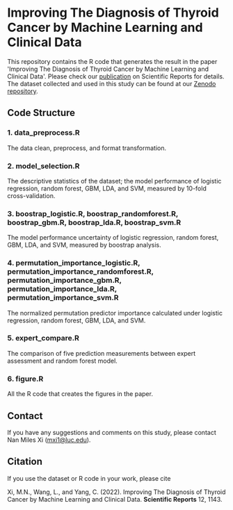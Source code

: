 # Improving The Diagnosis of Thyroid Cancer by Machine Learning and Clinical Data
This repository contains the R code that generates the result in the paper 'Improving The Diagnosis of Thyroid Cancer by Machine Learning and Clinical Data'. Please check our [publication](https://www.nature.com/articles/s41598-022-15342-z) on Scientific Reports for details. The dataset collected and used in this study can be found at our [Zenodo repository](https://zenodo.org/record/6465436#.YluFJuiZM4c).

## Code Structure

### 1. data_preprocess.R

The data clean, preprocess, and format transformation.

### 2. model_selection.R

The descriptive statistics of the dataset; the model performance of logistic regression, random forest, GBM, LDA, and SVM, measured by 10-fold cross-validation.

### 3. boostrap_logistic.R, boostrap_randomforest.R, boostrap_gbm.R, boostrap_lda.R, boostrap_svm.R

The model performance uncertainty of logistic regression, random forest, GBM, LDA, and SVM, measured by boostrap analysis.

### 4. permutation_importance_logistic.R, permutation_importance_randomforest.R, permutation_importance_gbm.R, permutation_importance_lda.R, permutation_importance_svm.R

The normalized permutation predictor importance calculated under logistic regression, random forest, GBM, LDA, and SVM.

### 5. expert_compare.R

The comparison of five prediction measurements between expert assessment and random forest model.

### 6. figure.R

All the R code that creates the figures in the paper.

## Contact
If you have any suggestions and comments on this study, please contact Nan Miles Xi (<mxi1@luc.edu>). 

## Citation
If you use the dataset or R code in your work, please cite 

Xi, M.N., Wang, L., and Yang, C. (2022). Improving The Diagnosis of Thyroid Cancer by Machine Learning and Clinical Data. **Scientific Reports** 12, 1143. 
